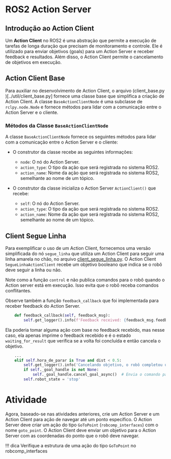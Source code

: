 
# ROS2 Action Server

## Introdução ao Action Client
Um **Action Client** no ROS2 é uma abstração que permite a execução de tarefas de longa duração que precisam de monitoramento e controle. Ele é utilizado para enviar objetivos (goals) para um Action Server e receber feedback e resultados. Além disso, o Action Client permite o cancelamento de objetivos em execução.


## Action Client Base
Para auxiliar no desenvolvimento de Action Client, o arquivo (client_base.py )[../util/client_base.py] fornece uma classe base que simplifica a criação de Action Client. A classe `BaseActionClientNode` é uma subclasse de `rclpy.node.Node` e fornece métodos para lidar com a comunicação entre o Action Server e o cliente.

### Métodos da Classe `BaseActionClientNode`
A classe `BaseActionClientNode` fornece os seguintes métodos para lidar com a comunicação entre o Action Server e o cliente:
- O construtor da classe recebe as seguintes informações:

    - `node`: O nó do Action Server.
    - `action_type`: O tipo da ação que será registrada no sistema ROS2.
    - `action_name`: Nome da ação que será registrada no sistema ROS2, semelhante ao nome de um tópico.

- O construtor da classe inicializa o Action Server `ActionClient()` que recebe:

    - `self`: O nó do Action Server.
    - `action_type`: O tipo da ação que será registrada no sistema ROS2.
    - `action_name`: Nome da ação que será registrada no sistema ROS2, semelhante ao nome de um tópico.

## Client Segue Linha
Para exemplificar o uso de um Action Client, fornecemos uma versão simplificada do nó `segue_linha` que utiliza um Action Client para seguir uma linha amarela no chão, no arquivo [client_segue_linha.py](../util/client_segue_linha.py). O Action Client `SegueLinhaActionClient` recebe um objetivo booleano que indica se o robô deve seguir a linha ou não.

Note como a função `control` e não publica comandos para o robô quando o Action server está em execução. Isso evita que o robô receba comandos conflitantes.

Observe também a função `feedback_callback` que foi implementada para receber feedback do Action Server.
```python
    def feedback_callback(self, feedback_msg):
        self.get_logger().info(f'Feedback received: {feedback_msg.feedback}')
```
Ela poderia tomar alguma ação com base no feedback recebido, mas nesse caso, ela apenas imprime o feedback recebido e é o estado `waiting_for_result` que verifica se a volta foi concluída e então cancela o objetivo.

```python
    ...
    elif self.hora_de_parar is True and dist < 0.5:
        self.get_logger().info('Cancelando objetivo, o robô completou uma volta.')
        if self._goal_handle is not None:
            self._goal_handle.cancel_goal_async()  # Envia o comando para cancelar o objetivo
        self.robot_state = 'stop'
```

# Atividade

Agora, baseado-se nas atividades anteriores, crie um Action Server e um Action Client para ação de navegar até um ponto específico. O Action Server deve criar um ação do tipo `GoToPoint` (`robcomp_interfaces`) com o nome `goto_point`. O Action Client deve enviar um objetivo para o Action Server com as coordenadas do ponto que o robô deve navegar.

!!! dica
    Verifique a estrutura de uma ação do tipo `GoToPoint` no robcomp_interfaces